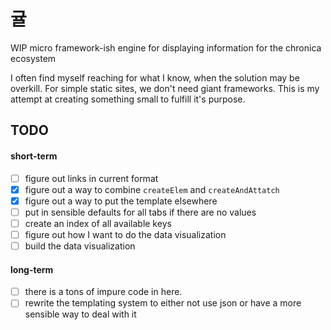 # 귤

WIP micro framework-ish engine for displaying information for the chronica ecosystem

I often find myself reaching for what I know, when the solution may be overkill. For simple static sites, we don't need giant frameworks. This is my attempt at creating something small to fulfill it's purpose.

## TODO
#### short-term
- [ ] figure out links in current format
- [x] figure out a way to combine `createElem` and `createAndAttatch`
- [x] figure out a way to put the template elsewhere
- [ ] put in sensible defaults for all tabs if there are no values
- [ ] create an index of all available keys
- [ ] figure out how I want to do the data visualization 
- [ ] build the data visualization 

#### long-term
- [ ] there is a tons of impure code in here.
- [ ] rewrite the templating system to either not use json or have a more sensible way to deal with it
